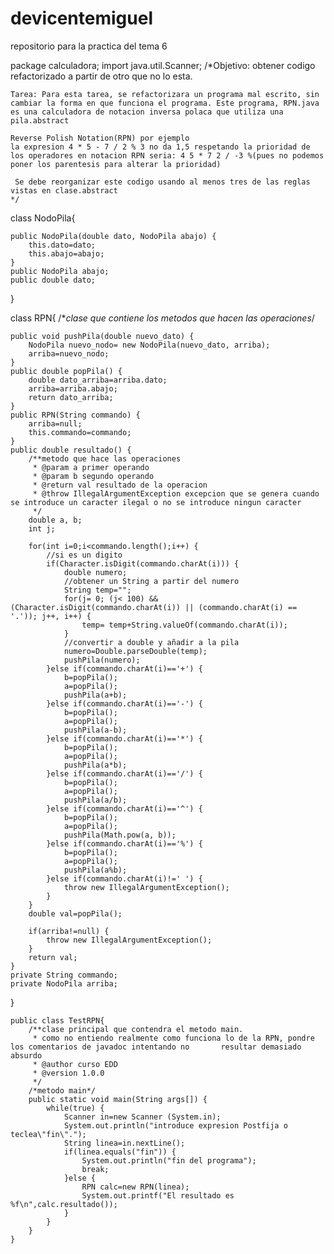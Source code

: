 # devicentemiguel
repositorio para la practica del tema 6

package calculadora;
import java.util.Scanner;
/*Objetivo: obtener codigo refactorizado a partir de otro que no lo esta.

	Tarea: Para esta tarea, se refactorizara un programa mal escrito, sin 
	cambiar la forma en que funciona el programa. Este programa, RPN.java
	es una calculadora de notacion inversa polaca que utiliza una pila.abstract

	Reverse Polish Notation(RPN) por ejemplo
	la expresion 4 * 5 - 7 / 2 % 3 no da 1,5 respetando la prioridad de 
	los operadores en notacion RPN seria: 4 5 * 7 2 / -3 %(pues no podemos
	poner los parentesis para alterar la prioridad)

	 Se debe reorganizar este codigo usando al menos tres de las reglas 
	vistas en clase.abstract
	*/

class NodoPila{
	
	public NodoPila(double dato, NodoPila abajo) {
		this.dato=dato;
		this.abajo=abajo;
	}
	public NodoPila abajo;
	public double dato;
}

class RPN{
	/**clase que contiene los metodos que hacen las operaciones*/
	
	public void pushPila(double nuevo_dato) {
		NodoPila nuevo_nodo= new NodoPila(nuevo_dato, arriba);
		arriba=nuevo_nodo;
	}
	public double popPila() {
		double dato_arriba=arriba.dato;
		arriba=arriba.abajo;
		return dato_arriba;
	}
	public RPN(String commando) {
		arriba=null;
		this.commando=commando;
	}
	public double resultado() {
		/**metodo que hace las operaciones
		 * @param a primer operando
		 * @param b segundo operando
		 * @return val resultado de la operacion
		 * @throw IllegalArgumentException excepcion que se genera cuando se introduce un caracter ilegal o no se introduce ningun caracter
		 */
		double a, b;
		int j;
		
		for(int i=0;i<commando.length();i++) {
			//si es un digito
			if(Character.isDigit(commando.charAt(i))) {
				double numero;
				//obtener un String a partir del numero
				String temp="";
				for(j= 0; (j< 100) && (Character.isDigit(commando.charAt(i)) || (commando.charAt(i) == '.')); j++, i++) {
					temp= temp+String.valueOf(commando.charAt(i));
				}
				//convertir a double y añadir a la pila
				numero=Double.parseDouble(temp);
				pushPila(numero);				
			}else if(commando.charAt(i)=='+') {
				b=popPila();
				a=popPila();
				pushPila(a+b);
			}else if(commando.charAt(i)=='-') {
				b=popPila();
				a=popPila();
				pushPila(a-b);
			}else if(commando.charAt(i)=='*') {
				b=popPila();
				a=popPila();
				pushPila(a*b);
			}else if(commando.charAt(i)=='/') {
				b=popPila();
				a=popPila();
				pushPila(a/b);
			}else if(commando.charAt(i)=='^') {
				b=popPila();
				a=popPila();
				pushPila(Math.pow(a, b));
			}else if(commando.charAt(i)=='%') {
				b=popPila();
				a=popPila();
				pushPila(a%b);
			}else if(commando.charAt(i)!=' ') {
				throw new IllegalArgumentException();
			}
		}
		double val=popPila();
		
		if(arriba!=null) {
			throw new IllegalArgumentException();
		}
		return val;
	}
	private String commando;
	private NodoPila arriba;
}

	public class TestRPN{
		/**clase principal que contendra el metodo main.
		 * como no entiendo realmente como funciona lo de la RPN, pondre los comentarios de javadoc intentando no 		resultar demasiado absurdo
		 * @author curso EDD
		 * @version 1.0.0
		 */
		/*metodo main*/
		public static void main(String args[]) {
			while(true) {
				Scanner in=new Scanner (System.in);
				System.out.println("introduce expresion Postfija o teclea\"fin\".");
				String linea=in.nextLine();
				if(linea.equals("fin")) {
					System.out.println("fin del programa");
					break;
				}else {
					RPN calc=new RPN(linea);
					System.out.printf("El resultado es %f\n",calc.resultado());
				}
			}	
		}
	}

